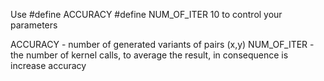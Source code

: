 Use
#define ACCURACY
#define NUM_OF_ITER 10
to control your parameters

ACCURACY - number of generated variants of pairs (x,y)
NUM_OF_ITER - the number of kernel calls, to average the result, in  consequence is increase accuracy
